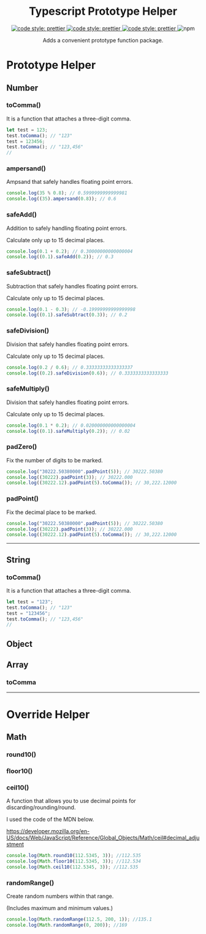 <h1 align="center">Typescript Prototype Helper</h1>

<p align="center">
 <a href="https://github.com/prettier/prettier">
    <img alt="code style: prettier" src="https://img.shields.io/badge/code_style-prettier-ff69b4.svg?style=for-the-badge">
  </a>
 <a href="https://www.npmjs.com/package/prototype-helper">
    <img alt="code style: prettier" src="https://img.shields.io/npm/v/prototype-helper.svg?style=for-the-badge">
  </a>
 <a href="https://github.com/k22pr/prototype-helper/blob/master/LICENSE">
    <img alt="code style: prettier" src="https://img.shields.io/github/license/mashape/apistatus.svg?style=for-the-badge">
  </a>
  <img alt="npm" src="https://img.shields.io/npm/dm/prototype-helper?style=for-the-badge">
  <!-- <img alt="AppVeyor tests (compact)" src="https://img.shields.io/appveyor/tests/k22pr/prototype-helper?compact_message&style=for-the-badge"> -->
  
</p>
<p align="center">
Adds a convenient prototype function package.
</p>

# Prototype Helper

## Number

### toComma()

It is a function that attaches a three-digit comma.

```ts
let test = 123;
test.toComma(); // "123"
test = 123456;
test.toComma(); // "123,456"
//
```

### ampersand()

Ampsand that safely handles floating point errors.

```ts
console.log(35 % 0.8); // 0.5999999999999981
console.log((35).ampersand(0.8)); // 0.6
```

### safeAdd()

Addition to safely handling floating point errors.

Calculate only up to 15 decimal places.

```ts
console.log(0.1 + 0.2); // 0.30000000000000004
console.log((0.1).safeAdd(0.2)); // 0.3
```

### safeSubtract()

Subtraction that safely handles floating point errors.

Calculate only up to 15 decimal places.

```ts
console.log(0.1 - 0.3); // -0.19999999999999998
console.log((0.1).safeSubtract(0.3)); // 0.2
```

### safeDivision()

Division that safely handles floating point errors.

Calculate only up to 15 decimal places.

```ts
console.log(0.2 / 0.6); // 0.33333333333333337
console.log((0.2).safeDivision(0.6)); // 0.3333333333333333
```

### safeMultiply()

Division that safely handles floating point errors.

Calculate only up to 15 decimal places.

```ts
console.log(0.1 * 0.2); // 0.020000000000000004
console.log((0.1).safeMultiply(0.2)); // 0.02
```

### padZero()

Fix the number of digits to be marked.

```ts
console.log("30222.50380000".padPoint(5)); // 30222.50380
console.log((30222).padPoint(3)); // 30222.000
console.log((30222.12).padPoint(5).toComma()); // 30,222.12000
```

### padPoint()

Fix the decimal place to be marked.

```ts
console.log("30222.50380000".padPoint(5)); // 30222.50380
console.log((30222).padPoint(3)); // 30222.000
console.log((30222.12).padPoint(5).toComma()); // 30,222.12000
```

---

## String

### toComma()

It is a function that attaches a three-digit comma.

```ts
let test = "123";
test.toComma(); // "123"
test = "123456";
test.toComma(); // "123,456"
//
```

## Object

## Array

### toComma

---

# Override Helper

## Math

### round10()

### floor10()

### ceil10()

A function that allows you to use decimal points for discarding/rounding/round.

I used the code of the MDN below.

https://developer.mozilla.org/en-US/docs/Web/JavaScript/Reference/Global_Objects/Math/ceil#decimal_adjustment

```ts
console.log(Math.round10(112.5345, 3)); //112.535
console.log(Math.floor10(112.5345, 3)); //112.534
console.log(Math.ceil10(112.5345, 3)); //112.535
```

### randomRange()

Create random numbers within that range.

(Includes maximum and minimum values.)

```ts
console.log(Math.randomRange(112.5, 200, 1)); //135.1
console.log(Math.randomRange(0, 200)); //169
```
